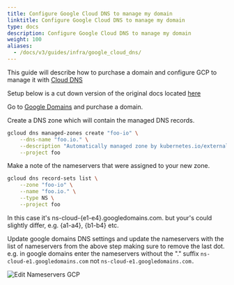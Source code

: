 ```yaml
---
title: Configure Google Cloud DNS to manage my domain
linktitle: Configure Google Cloud DNS to manage my domain
type: docs
description: Configure Google Cloud DNS to manage my domain
weight: 100
aliases:
  - /docs/v3/guides/infra/google_cloud_dns/
---
```


This guide will describe how to purchase a domain and configure GCP to manage it with [Cloud DNS](https://cloud.google.com/dns)


Setup below is a cut down version of the original docs located [here](https://github.com/kubernetes-sigs/external-dns/blob/master/docs/tutorials/gke.md#gke-node-scopes)

Go to [Google Domains](https://domains.google.com/registrar) and purchase a domain.

Create a DNS zone which will contain the managed DNS records.

```bash
gcloud dns managed-zones create "foo-io" \
    --dns-name "foo.io." \
    --description "Automatically managed zone by kubernetes.io/external-dns" \
    --project foo
```

Make a note of the nameservers that were assigned to your new zone.
```bash
gcloud dns record-sets list \
    --zone "foo-io" \
    --name "foo.io." \
    --type NS \
    --project foo
```

In this case it's ns-cloud-{e1-e4}.googledomains.com. but your's could slightly differ, e.g. {a1-a4}, {b1-b4} etc.

Update google domains DNS settings and update the nameservers with the list of nameservers from the above step making sure to remove the last dot.
e.g. in google domains enter the nameservers without the "." suffix
`ns-cloud-e1.googledomains.com`
not
`ns-cloud-e1.googledomains.com.`

![Edit Nameservers GCP](/images/v3/google_domains.png)